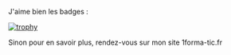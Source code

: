 J'aime bien les badges :

[![trophy](https://github-profile-trophy.vercel.app/?username=1000i100&no-frame=false&margin-w=15&no-bg=true&row=1)](https://github.com/ryo-ma/github-profile-trophy)

Sinon pour en savoir plus, rendez-vous sur mon site 1forma-tic.fr

<!--
**1000i100/1000i100** is a ✨ _special_ ✨ repository because its `README.md` (this file) appears on your GitHub profile.

Here are some ideas to get you started:

- 🔭 I’m currently working on ...
- 🌱 I’m currently learning ...
- 👯 I’m looking to collaborate on ...
- 🤔 I’m looking for help with ...
- 💬 Ask me about ...
- 📫 How to reach me: ...
- 😄 Pronouns: ...
- ⚡ Fun fact: ...
-->
